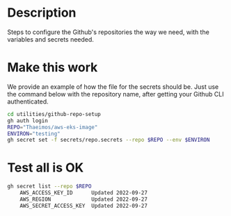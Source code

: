 # Description
Steps to configure the Github's repositories the way we need, with the variables and secrets needed.


# Make this work
We provide an example of how the file for the secrets should be. Just use the command below with the repository name, after getting your Github CLI authenticated.

```bash
cd utilities/github-repo-setup
gh auth login
REPO="Thaeimos/aws-eks-image"
ENVIRON="testing"
gh secret set -f secrets/repo.secrets --repo $REPO --env $ENVIRON
```

# Test all is OK
```bash
gh secret list --repo $REPO
    AWS_ACCESS_KEY_ID      Updated 2022-09-27
    AWS_REGION             Updated 2022-09-27
    AWS_SECRET_ACCESS_KEY  Updated 2022-09-27
```